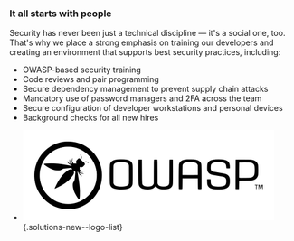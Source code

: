 ### It all starts with people

Security has never been just a technical discipline — it's a social one, too.
That's why we place a strong emphasis on training our developers and creating
an environment that supports best security practices, including:

- OWASP-based security training
- Code reviews and pair programming
- Secure dependency management to prevent supply chain attacks
- Mandatory use of password managers and 2FA across the team
- Secure configuration of developer workstations and personal devices
- Background checks for all new hires
<!-- List separator -->
- ![OWASP](img/logo-owasp.svg)
{.solutions-new--logo-list}
